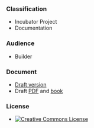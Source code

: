 ### Classification

* <i class="fas fa-egg" style="color:#233e81;"></i> Incubator Project
* <i class="fas fa-book" style="color:#233e81;"></i> Documentation

### Audience

* <i class="fas fa-toolbox" style="color:#233e81;"></i> Builder

### Document

* [Draft version](draft)
* Draft [PDF][pdf] and [book][epub]

### License

* [![Creative Commons License][image]](https://creativecommons.org/licenses/by-sa/4.0/ "CC BY-SA 4.0")

[epub]: draft/assets/exports/OWASP_Developer_Guide.draft.epub
[pdf]: draft/assets/exports/OWASP_Developer_Guide.draft.pdf
[image]: https://licensebuttons.net/l/by-sa/4.0/88x31.png
